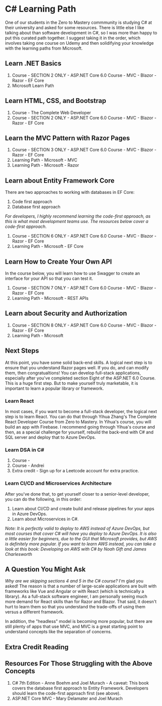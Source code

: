 # C# Learning Path
One of our students in the Zero to Mastery commmunity is studying C# at their university and asked for some resources. There is little else I like talking about than software development in C#, so I was more than happy to put this curated path together. I suggest taking it in the order, which involves taking one course on Udemy and then solidifying your knowledge with the learning paths from Microsoft.

## Learn .NET Basics
1. Course - SECTION 2 ONLY - ASP.NET Core 6.0 Course - MVC - Blazor - Razor - EF Core
2. Microsoft Learn Path

## Learn HTML, CSS, and Bootstrap
1. Course - The Complete Web Developer
2. Course - SECTION 2 ONLY - ASP.NET Core 6.0 Course - MVC - Blazor - Razor - EF Core

## Learn the MVC Pattern with Razor Pages
1. Course - SECTION 3 ONLY - ASP.NET Core 6.0 Course - MVC - Blazor - Razor - EF Core
2. Learning Path - Microsoft - MVC
3. Learning Path - Microsoft - Razor

## Learn about Entity Framework Core
There are two approaches to working with databases in EF Core:
1. Code first approach
2. Database first approach

*For developers, I highly recommend learning the code-first approach, as this is what most development teams use. The resources below cover a code-first approach.*

1. Course - SECTION 6 ONLY - ASP.NET Core 6.0 Course - MVC - Blazor - Razor - EF Core
2. Learning Path - Microsoft - EF Core

## Learn How to Create Your Own API
In the course below, you will learn how to use Swagger to create an interface for your API so that you can test it.

1. Course - SECTION 7 ONLY - ASP.NET Core 6.0 Course - MVC - Blazor - Razor - EF Core
2. Learning Path - Microsoft - REST APIs

## Learn about Security and Authorization

1. Course - SECTION 8 ONLY - ASP.NET Core 6.0 Course - MVC - Blazor - Razor - EF Core
2. Learning Path - Microsoft

## Next Steps
At this point, you have some solid back-end skills. A logical next step is to ensure that you understand Razor pages well. If you do, and can modify them, then congratualtions! You can develop full-stack applications, especially after you've completed section Eight of the ASP.NET 6.0 Course. This is a huge first step. But to make yourself truly marketable, it is important to learn a popular library or framework.

### Learn React
In most cases, if you want to become a full-stack developer, the logical next step is to learn React. You can do that through Yihua Zhang's The Complete React Developer Course from Zero to Mastery. In Yihua's course, you will build an app with Firebase. I recommend going through Yihua's course and then, as a special challenge for yourself, rebuild the back-end with C# and SQL server and deploy that to Azure DevOps.

### Learn DSA in C#
1. Course - 
2. Course - Andrei
3. Extra credit - Sign up for a Leetcode account for extra practice.

### Learn CI/CD and Microservices Architecture
After you've done that, to get yourself closer to a senior-level developer, you can do the following, in this order:
1. Learn about CI/CD and create build and release pipelines for your apps in Azure DevOps.
2. Learn about Microservices in C#.

*Note: It is perfectly valid to deploy to AWS instead of Azure DevOps, but most courses that cover C# will have you deploy to Azure DevOps. It is also a little easier for beginners, due to the GUI that Microsoft provides, but AWS is definitely more popular. If you want to learn AWS instead, you can take a look at this book: Developing on AWS with C# by Noah Gift and James Charlesworth*

## A Question You Might Ask
*Why are we skipping sections 4 and 5 in the C# course?* I'm glad you asked! The reason is that a number of large-scale applications are built with frameworks like Vue and Angular or with React (which is technically a library). As a full-stack software engineer, I am personally seeing much more demand for React skills than for Razor and Blazor. That said, it doesn't hurt to learn them so that you understand the trade-offs of using them versus a different framework.

In addition, the "headless" model is becoming more popular, but there are still plenty of apps that use MVC, and MVC is a great starting point to understand concepts like the separation of concerns.

## Extra Credit Reading


## Resources For Those Struggling with the Above Concepts
1. C# 7th Edition - Anne Boehm and Joel Murach - A caveat: This book covers the database first approach to Entity Framework. Developers should learn the code-first approach first (see above).
2. ASP.NET Core MVC - Mary Delamater and Joel Murach
